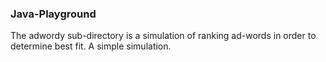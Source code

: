 ### Java-Playground
The adwordy sub-directory is a simulation of ranking ad-words in order to determine best fit. A simple simulation.
